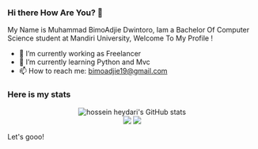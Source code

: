 ### Hi there How Are You? 👋 
My Name is Muhammad BimoAdjie Dwintoro, Iam a Bachelor Of Computer Science student at Mandiri University,
Welcome To My Profile !

- 🔭 I’m currently working as Freelancer
- 🌱 I’m currently learning Python and Mvc
- 📫 How to reach me: bimoadjie19@gmail.com

### Here is my stats
<p align="center">
  <img src="https://github-readme-stats.vercel.app/api?username=mbimoad&show_icons=true&include_all_commits=true&theme=monokai" alt="hossein heydari's GitHub stats" /><br />
  <img src="https://github-readme-streak-stats.herokuapp.com/?user=mbimoad&theme=monokai"/>
  <img src="https://github-readme-stats.vercel.app/api/top-langs/?username=mbimoad&layout=compact&theme=monokai&langs_count=12"/><br />
</p>

Let's gooo!
